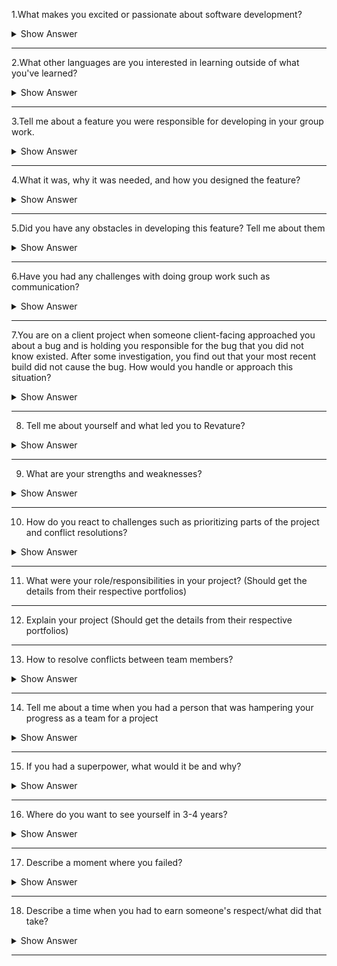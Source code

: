 1.What makes you excited or passionate about software development?

<details>
<summary> Show Answer </summary>
<blockquote>
 
Sample Answer 1: I want to be a software developer because designing computer programs lets me use my creative and problem-solving skills. Software development wasn't my initial career path, but I'm glad I discovered it. In college, I originally studied communications. After obtaining my bachelor's degree in communications, I accepted a job as an editor at a publishing firm. I was responsible for correcting grammatical and stylistic mistakes in clients' work. While I was good at my job and worked hard, the position didn't excite me, so I searched for something more fulfilling. I learned more about the subject via online resources and began to teach myself basic concepts. Eventually, I earned a bachelor's degree in computer science. I enjoyed the challenges that my education presented, and I'm very excited to work as a professional software developer and use the versatile skills that this career demands.

Sample answer 2: I am a Mathematics student. In my eyes, Mathematics is the tool used by the nature to communicate with humans. Similarly, programming is the tool used by humans to communicate with computers. It feels like a great achievement when you finally get the code right after weeks of debugging. Seriously, those who have never done programming will never know the feeling. It feels like a savior when you figure out and implement the edge cases beforehand. In short, programming is challenging, gives me thrills, gives a workout to my brain. That’s why I’m passionate about programming.

</details>
</blockquote>

------------
 
2.What other languages are you interested in learning outside of what you've learned?

<details>
<summary> Show Answer </summary>
<blockquote>
 
Sample Answer: Related to technical languages and choose an answer on why did you choose that programming language

Sample answer: I would learn German and Spanish. I choose German because the vocabulary is similar to English. I choose Spanish as its widely spoken. These 2 languages might help me in my career upliftment as well.
 
</details>
</blockquote>
 
-----------


3.Tell me about a feature you were responsible for developing in your group work. 

<details>
<summary> Show Answer </summary>
<blockquote>
 
Sample answer: I created an utility that helps convert the excel data to a format that my company’s platform supports.

</details>
</blockquote>
 
------------
 
4.What it was, why it was needed, and how you designed the feature?

<details>
<summary> Show Answer </summary>
<blockquote>
 
Sample answer: A conversion utility that converts all the excel data into a specific format, which was manually done earlier and when we developed this, it saved a lot of time along with accuracy.
 
</details>
</blockquote>
 
------------

5.Did you have any obstacles in developing this feature? Tell me about them

<details>
<summary> Show Answer </summary>
<blockquote>
 
Sample answer: I was developing this utility in my available time and I couldn’t spend my work hours. Hence, was concerned about time management but I managed to complete the utility along with my other project works.
 
</details>
</blockquote>
 
--------------

6.Have you had any challenges with doing group work such as communication?

<details>
<summary> Show Answer </summary>
<blockquote>
 
Sample Answer: 
Lack of clarity.
Trust issues.
Personality conflicts.
Withholding information.
Lack of communication
Reduced engagement.
Excessive staff numbers.
Interior competition.
Sample scenario: When I was working with a team of 10 people on a project of content creation, everyone had multiple opinions about executing the task. At times, it led to personal conflicts as well. We, as a team, decided to talk about this and come up with a common strategy that everyone supports and we were successful in accomplishing that. Initially, we had struggles to come up with a common solution due to communication barriers but we figured out ways to resolve and the task is successfully executed.
 
</details>
</blockquote>

---------------


7.You are on a client project when someone client-facing approached you about a bug and is holding you responsible for the bug that you did not know existed. After some investigation, you find out that your most recent 
build did not cause the bug. How would you handle or approach this situation?

<details>
<summary> Show Answer </summary>
<blockquote>
 
If you are an ethical and empathetic person you own up to this and let the chips fall where they may. You need to ensure that when you notify your client of the fault, you also inform them of how this mistake occurred and how it will never occur again with documented changes in processes and tests to catch any similar issue in the future. Even though the broken code is from someone else and you are not at fault, do not come up with reasons defending your part. Instead, try to take the responsibility and come up with solutions to resolve this problem. That way, you portray yourself as a good and responsible team player.

</details>
</blockquote>
 
-------------

8. Tell me about yourself and what led you to Revature?

<details>
<summary> Show Answer </summary>
<blockquote>
 
Sample Answer: Good morning. I want to thank everyone for giving me this golden opportunity to introduce myself. My name is ABC, and I am from Bombay. I am a computer science graduate from XYZ university. I now work as an intern at Youth Foundation, and I am a big fan of soccer and gymnastics. My goal is to build a successful career as an XYZ, which can help the company and me personally. My strengths are my positive attitude, punctuality, and interpersonal skills. My weakness is my emotional nature. This is all about me. Thanks once again for this wonderful chance.

Revature is a well-reputed company with numerous opportunities on learning platforms. It has got a good working environment and the knowledge and career opportunities that Revature provides is much essential for the current industry. Also, Revature’s business model is unique that made me choose them without a second thought.

</details>
</blockquote>
 
---------------
 
9. What are your strengths and weaknesses?

<details>
<summary> Show Answer </summary>
<blockquote>
 
Sample Answer: To state my strength and weakness can be a little confusing because both two concepts are the same for me. My quality of being self-motivated. I can work hard and consistently to achieve a goal if that helps me in growing and learn. I can motivate myself to do a task even when there are multiple obstacles, and I can complete it. However, my weakness is being over-self-motivated cause in that process I lose myself and get too goal-oriented it is a team task then my self-goals become a burden for them and as a result, I come across clashes and group breakdowns. I have been working on this for the last few months where I set a limit for myself and for the team and try not to affect my goals and objectives becomes the pressure for others.

(For the most part, strengths should include your soft skills. This question is mostly asked to check a candidate’s behavioral skills, your technical skills are tested in your technical interview. No, mentioning your weakness will not affect your performance negatively. However, saying that you have no weaknesses will make you sound arrogant.)

</details>
</blockquote>

--------------

10. How do you react to challenges such as prioritizing parts of the project and conflict resolutions?

<details>
<summary> Show Answer </summary>
<blockquote>

Ways to manage conflict resolution:
1. Talk with the other person.
2. Focus on behavior and events, not on personalities.
3. Listen carefully.
4. Identify points of agreement and disagreement.
5. Prioritize the areas of conflict.
6. Develop a plan to work on each conflict.
7. Follow through on your plan.
8. Build on your success.

Sample answer: When I am assigned with a project, I would segregate the project modules based on the stages of development. I will make sure that the phase is streamlined with the execution along with the entire team. Also, regular one on one and proper communication would resolve most of the conflicts. 

</details>
</blockquote>

-------------

11.  What were your role/responsibilities in your project?
(Should get the details from their respective portfolios)

-------------

12. Explain your project
(Should get the details from their respective portfolios)

-------------

13. How to resolve conflicts between team members?

<details>
<summary> Show Answer </summary>
<blockquote>
 
Sample Answer: When faced with a conflict, I like to ask questions and understand my coworker’s perspectives. This helps keep the situation calm, and helps them feel like they’re being heard, and after this, I’ve found it’s much easier to come to an agreement or compromise while both staying a lot calmer.

</details>
</blockquote>

---------------

14. Tell me about a time when you had a person that was hampering your progress as a team for a project

<details>
<summary> Show Answer </summary>
<blockquote>

Sample Answer:  "I participated in a fellowship program over the summer as a part of my studies. Through the program, I was able to conduct a research project of my own using university resources, like the library's special collections archive, to support my work. I worked alongside three other fellows who were taking part in the program and conducting their own projects. We collaborated while forming our research questions, and one of my coworkers was particularly negative about my approach to my project. I wanted to understand her concerns, so I asked her about them in one of our collaborative meetings.
Unfortunately, she avoided my question. Afterward, I spoke with my research mentor and asked for her guidance. My mentor advised me to speak with my coworker privately, so I invited her to get coffee with me later that day. During our conversation, I asked for her feedback about my project. I realized she was planning on using the same archive as me to support her research and had concerns regarding the availability of the space and resources. I reassured her that she would have access as well, and together we created a schedule that worked for the both of us."

</details>
</blockquote>

--------------

15. If you had a superpower, what would it be and why?

<details>
<summary> Show Answer </summary>
<blockquote>

Sample Answer: “My superpower would have to be super-speed, like The Flash. I like to be productive and make the most out of every minute in the day. As it pertains to work, I perform tasks at a torrid pace. This not only keeps me focused and engaged for long periods of time, but it also allows me to do more than most workers can in a full, 8-hour workday.”


</details>
</blockquote>

--------------

16. Where do you want to see yourself in 3-4 years?

<details>
<summary> Show Answer </summary>
<blockquote>
 
Sample Answer 1: I firmly believe in self-development and knowledge enhancement, so for sure, I will develop myself and gain more knowledge in the next 5 years to be a better version of myself. So, me and my organization I can grow together.

Sample Answer 1: In the next five years, I want to see myself as more responsible, knowledgeable, and experienced. I will make sure that I explore skills and used opportunities so that I can contribute and share my knowledge, see myself learning and growing with every experience and last of course want to be happy.

</details>
</blockquote>

--------------

17. Describe a moment where you failed?

<details>
<summary> Show Answer </summary>
<blockquote>

Sample Answer: “When I started my first internship, I was overly eager to go the extra mile. I agreed to take on unrealistic deadlines with coworkers. I was late completing at least one task each week, and my coworkers were not happy with me. After that experience, I devised a tracking system to make sure I knew how long each task would realistically take and made sure never to fall behind again. I understand now that it’s better to give a longer timeline and be early than promise the moon and fail to deliver.”

</details>
</blockquote>

---------------

18. Describe a time when you had to earn someone's respect/what did that take?

<details>
<summary> Show Answer </summary>
<blockquote>

Sample Answer: I believe that respect is something that we must earn through our actions and not demanding it. Treating everyone equal, being empathetic and being courteous would make anyone respect us. All it takes is to treat others in the way that we have to be treated.

</details>
</blockquote>

--------------


 


